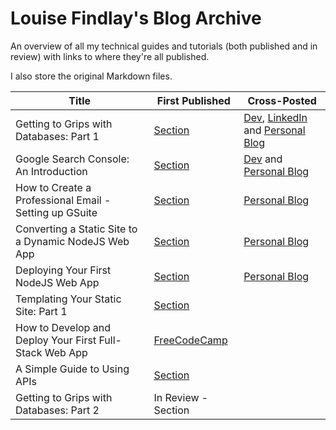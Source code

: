# Louise Findlay's Blog Archive

An overview of all my technical guides and tutorials (both published and in review) with links to where they're all published.

I also store the original Markdown files.

| Title                                                   | First Published                                                                            | Cross-Posted                                                                                                                                                                                                                                                                                                            |
|---------------------------------------------------------|--------------------------------------------------------------------------------------------|-------------------------------------------------------------------------------------------------------------------------------------------------------------------------------------------------------------------------------------------------------------------------------------------------------------------------|
| Getting to Grips with Databases: Part 1                 | [Section](https://www.section.io/engineering-education/working-with-databases-part1)       | [Dev](https://dev.to/louisefindlay23/getting-to-grips-with-databases-part-1-creating-your-first-database-36pp), [LinkedIn](https://www.linkedin.com/pulse/getting-grips-databases-part-1-creating-your-first-database-louise) and [Personal Blog](https://louisefindlay.com/blog/getting-to-grips-with-databases-part1) |
| Google Search Console: An Introduction                  | [Section](https://www.section.io/engineering-education/google-search-console-introduction) | [Dev](https://dev.to/louisefindlay23/google-search-console-an-introduction-1c4e) and [Personal Blog](https://louisefindlay.com/blog/google-search-console-introduction)                                                                                                                                                 |
| How to Create a Professional Email - Setting up GSuite  | [Section](https://www.section.io/engineering-education/creating-professional-email)        | [Personal Blog](https://louisefindlay.com/blog/creating-a-professional-email)                                                                                                                                                                                                                                           |
| Converting a Static Site to a Dynamic NodeJS Web App    | [Section](https://www.section.io/engineering-education/static-site-dynamic-nodejs-web-app) | [Personal Blog](https://louisefindlay.com/blog/static-site-to-nodejs-web-app)                                                                                                                                                                                                                                           |
| Deploying Your First NodeJS Web App                     | [Section](https://www.section.io/engineering-education/deploying-nodejs-web-app)           | [Personal Blog](https://louisefindlay.com/blog/deploying-nodejs-web-app)                                                                                                                                                                                                                                                |
| Templating Your Static Site: Part 1                     | [Section](https://www.section.io/engineering-education/templating-your-static-site)        |                                                                                                                                                                                                                                                                                                                         |
| How to Develop and Deploy Your First Full-Stack Web App | [FreeCodeCamp](https://www.freecodecamp.org/news/develop-deploy-first-fullstack-web-app)   |                                                                                                                                                                                                                                                                                                                         |
| A Simple Guide to Using APIs                            | [Section](https://www.section.io/engineering-education/simple-guide-to-using-apis-nodejs)  |                                                                                                                                                                                                                                                                                                                         |
| Getting to Grips with Databases: Part 2                 | In Review - Section                                                                                |                                                                                                                                                                                                                                                                                                                         |
